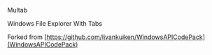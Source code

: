Multab

Windows File Explorer With Tabs

Forked from [https://github.com/ljvankuiken/WindowsAPICodePack](WindowsAPICodePack)
